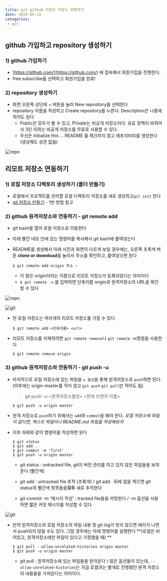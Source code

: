 ```yaml
---
title: git github 리모트 저장소 연동하기
date: 2019-05-13
categories:
 - git
---
```




## github 가입하고 repository 생성하기



### 1) github 가입하기

- [https://github.com/](<https://github.com/>) 에 접속해서 회원가입을 진행한다.
- free subscribe를 선택하고 회원가입을 완료!



### 2) repository 생성하기

- 화면 오른쪽 상단에 + 버튼을 눌러 New repository를 선택한다
- repository 이름을 작성하고 Create repository를 누른다. Description은 나중에 적어도 된다
  - Public은 모두가 볼 수 있고, Private는 비공개 저장소이다. 유료 정책이 바뀌어서 3인 이하는 비공개 저장소를 무료로 사용할 수 있다.
  - 우선은 initialize this ... README 를 체크하지 않고 레포지터리를 생성한다 (생성해도 상관 없음)

![repo]({{site.url}}{{site.baseurl}}/assets/images/repo.png)







## 리모트 저장소 연동하기



### 1) 로컬 저장소 디렉토리 생성하기 (폴더 만들기)

- 로컬에서 프로젝트를 관리할 로컬 디렉토리 저장소를 새로 생성하고`git init` 한다
- [git 저장소 만들기](#)  - 1번 방법 참고



### 2) github 원격저장소와 연동하기 - git remote add

- git bash를 열어 로컬 저장소로 이동한다

- 아래 빨간 네모 안에 있는 명령어를 복사해서 git bash에 붙여넣는다 

- README를 생성해서 아래 사진과 화면이 다르게 보일 경우에는, 오른쪽 초록색 버튼 **clone or download**를 눌러서 주소를 확인하고, 붙여넣으면 된다

  ```git
  $ git remote add origin 주소 ~
  ```

  - 이 말은 origin이라는 이름으로 리모트 저장소가 등록되었다는 의미이다
  - `$ git remote -v` 를 입력하면 단축이름 origin과 원격저장소의 URL을 확인할 수 있다

![repo]({{site.url}}{{site.baseurl}}/assets/images/repo-2.png)



![git]({{site.url}}{{site.baseurl}}/assets/images/git-4.png)



- 한 로컬 저장소는 여러개의 리모트 저장소를 가질 수 있다.

  ```git
  $ git remote add <단축이름> <url>
  ```

- 리모트 저장소를 삭제하려면 `git remote remove`나 `git remote rm`명령을 사용한다

  ```git
  $ git remote remove origin
  ```

  

### 3) github 원격저장소와 연동하기 - git push -u 


- 마지막으로 로컬 저장소에 있는 파일을 `u 옵션`을 통해 원격저장소로 `push`하면 된다. (이후에는 origin master를 적지 않고 `git push` `git pull`만 적어도 됨)

  > git push -u <원격저장소별칭> <현재 브랜치 이름>

  ```git
  $ git push -u origin master
  ```

- 원격 저장소로 `push`하기 위해서는 `add`와 `commit`을 해야 한다. _로컬 저장소에 파일이 없다면, 텍스트 파일이나 README.md 파일을 작성해보자_

- 이후 아래와 같이 명령어를 작성하면 된다

  ```git
  $ git status
  $ git add .
  $ git commit -m 'first'
  $ git push -u origin master
  ```

  - git status : untracked file, git이 버전 관리를 하고 있지 않은 파일들을 보여준다 (빨간색)

  - git add : untracked file 추적 (초록색) / git add . 뒤에 점을 찍으면 git status의 빨간색 항목들을**모두** 새로 추적한다

  - git commit -m '메시지 작성' : tracked file들을 커밋한다 / -m 옵션을 사용하면 짧은 커밋 메시지를 작성할 수 있다

    

![git]({{site.url}}{{site.baseurl}}/assets/images/git-5.png)



- 만약 원격저장소와 로컬 저장소의 파일 내용 및 git log가 맞지 않으면 에러가 나면서 push되지 않을 수도 있다. 그럴 경우에는 아래 명령어를 실행한다 **(로컬은 비어있고, 원격저장소에만 파일이 있다고 가정했을 때) **

  ```git
  $ git pull --allow-unrelated-histories origin master
  $ git push -u origin master
  ```
  
  - git pull : 원격저장소에 있는 파일들을 받아온다 /  많은 옵션들이 있는데, `--allow-unrelated-histories`는 지금 로컬과는 별개로 진행됐던 원격 저장소의 내용들을 가져온다는 의미이다.

